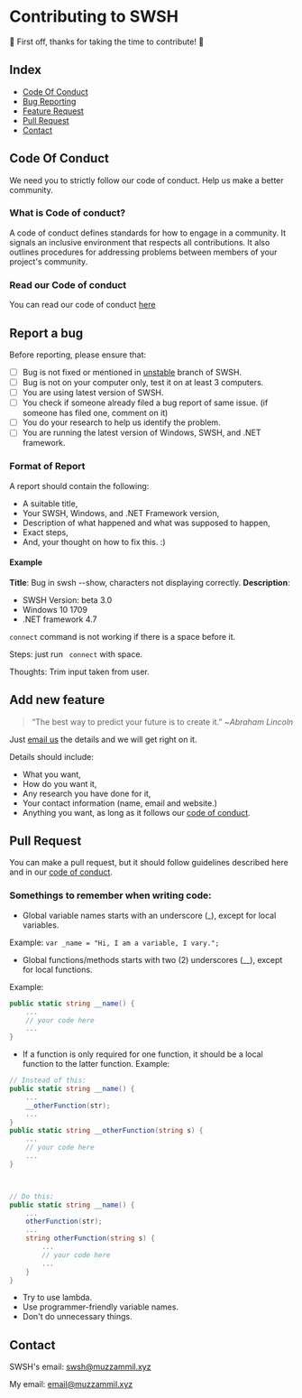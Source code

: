 # Contributing to SWSH
:tada: First off, thanks for taking the time to contribute! :tada:

## Index
* [Code Of Conduct](#code-of-conduct)
* [Bug Reporting](#report-a-bug)
* [Feature Request](#add-new-feature)
* [Pull Request](#pull-request)
* [Contact](#contact)

## Code Of Conduct
We need you to strictly follow our code of conduct. Help us make a better community.
### What is Code of conduct?
A code of conduct defines standards for how to engage in a community. It signals an inclusive environment that respects all contributions. It also outlines procedures for addressing problems between members of your project's community. 
### Read our Code of conduct
You can read our code of conduct [here](./CODE_OF_CONDUCT.md)

## Report a bug
Before reporting, please ensure that:
- [ ] Bug is not fixed or mentioned in [unstable](https://github.com/muhammadmuzzammil1998/SWSH/tree/unstable) branch of SWSH.
- [ ] Bug is not on your computer only, test it on at least 3 computers.
- [ ] You are using latest version of SWSH.
- [ ] You check if someone already filed a bug report of same issue. (if someone has filed one, comment on it)
- [ ] You do your research to help us identify the problem.
- [ ] You are running the latest version of Windows, SWSH, and .NET framework.

### Format of Report
A report should contain the following:

* A suitable title,
* Your SWSH, Windows, and .NET Framework version,
* Description of what happened and what was supposed to happen,
* Exact steps,
* And, your thought on how to fix this. :)

#### Example
**Title**: Bug in swsh --show, characters not displaying correctly.
**Description**: 

* SWSH Version: beta 3.0
* Windows 10 1709 
* .NET framework 4.7

`connect` command is not working if there is a space before it.

Steps: just run ` connect` with space.

Thoughts: Trim input taken from user.

## Add new feature
> “The best way to predict your future is to create it.” ~*Abraham Lincoln*

Just [email us](mailto:swsh@muzzammil.xyz) the details and we will get right on it.

Details should include:

* What you want,
* How do you want it,
* Any research you have done for it,
* Your contact information (name, email and website.)
* Anything you want, as long as it follows our [code of conduct](#code-of-conduct).

## Pull Request
You can make a pull request, but it should follow guidelines described here and in our [code of conduct](#code-of-conduct).

### Somethings to remember when writing code:

* Global variable names starts with an underscore (_), except for local variables.

Example: `var _name = "Hi, I am a variable, I vary.";`

* Global functions/methods starts with two (2) underscores (__), except for local functions.

Example: 
```cs
public static string __name() {
	...
	// your code here
	...
}
```
* If a function is only required for one function, it should be a local function to the latter function.
Example:
```cs
// Instead of this:
public static string __name() {
	...
	__otherFunction(str);
	...
}
public static string __otherFunction(string s) {
	...
	// your code here
	...
}



// Do this:
public static string __name() {
	...
	otherFunction(str);
	...
	string otherFunction(string s) {
		...
		// your code here
		...
	}
}
```
* Try to use lambda.
* Use programmer-friendly variable names.
* Don't do unnecessary things.

## Contact
SWSH's email: [swsh@muzzammil.xyz](mailto:swsh@muzzammil.xyz)

My email: [email@muzzammil.xyz](mailto:email@muzzammil.xyz)
